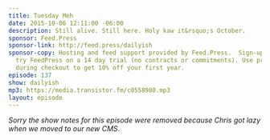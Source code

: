 ```yaml
---
title: Tuesday Meh
date: 2015-10-06 12:11:00 -06:00
description: Still alive. Still here. Holy kaw it&rsquo;s October.
sponsor: Feed.Press
sponsor-link: http://feed.press/dailyish
sponsor-copy: Hosting and feed support provided by Feed.Press.  Sign-up today and
  try FeedPress on a 14 day trial (no contracts or commitments). Use promo code "dailyish"
  during checkout to get 10% off your first year.
episode: 137
show: dailyish
mp3: https://media.transistor.fm/c0558980.mp3
layout: episode
---
```


<em>Sorry the show notes for this episode were removed because Chris got lazy when we moved to our new CMS</em>.
